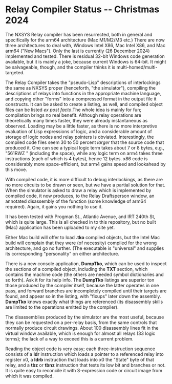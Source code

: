 # Relay Compiler Status -- Christmas 2024

The NXSYS Relay compiler has been resurrected, both in general and specifically for the arm64 architecture (Mac M1/M2/M3 etc.) 
There are now three architectures to deal with, Windows Intel X86, Mac Intel X86, and Mac arm64 ("New Macs"). Only the last is currently
(26 December 2024) implemented and tested.  There is residual 32-bit Windows code generation available, but it is mainly a joke,
because current Windows is 64-bit.  It might be salvageable, though, and the compiler thinks it is multi-homed/multi-targeted.

The Relay Compiler takes the "pseudo-Lisp" descriptions of interlockings the same as NXSYS proper (henceforth, "the simulator"),
compiling the descriptions of relays into functions in the appropriate machine language, and copying other "forms" into a compressed
format in the output file it constructs.  It can be asked to create a listing, as well, and compiled object files can be
listed *ex post facto*.The whole idea is mainly for fun; compilation brings no real benefit.  Although relay operations are
theoretically many times faster, they were already instantaneous as observed.  Loading may be a little faster, as there is no more
interpretive evaluation of Lisp expressions of logic, and a considerable amount of storage of logic nodes and relay pointers is 
obviated.  Interestingly, the compiled code files seem 30 to 50 percent *larger* that the source code that produced it. One can see
a typical logic term takes about 7 or 8 bytes, e.g., "561RWZ " (including the space), while any logic term on arm4 takes three
instructions (each of which is 4 bytes), hence 12 bytes.  x86 code is considerably more space-efficient, but arm4 gains speed and
lookahead by this move.

With compiled code, it is more difficult to debug interlockings, as there are no more circuits to be drawn or seen, but we have a
partial solution for that.  When the simulator is asked to draw a relay which is implemented by compiled code, it now produces,
to the Relay Draftsperson window, an annotated disassembly of the function (some knowledge of arm64 required).  Again, it gains
you nothing to use it.

It has been tested with Progman St., Atlantic Avenue, and IRT 240th St, which is quite large.  This is all checked in to this
repository, but no built (Mac) application has been uploaded to my site yet.

Either Mac build will offer to load **.tko** compiled objects, but the Intel Mac build will complain that they were (of necessity)
compiled for the wrong architecture, and go no further.  (The executable is "universal" and supplies its corresponding "personality"
on either architecture.

There is a new console application, **DumpTko**, which can be used to inspect the sections of a compiled object, including the **TXT**
section, which contains the machine code (the others are needed symbol dictionaries and so forth).  Ask it for its help info. 
The **DumpTko** listings are superior ton those produced by the compiler itself, because the latter operates in one pass, and forward
branches are incompletely compiled until their targets are found, and appear so in the listing, with "fixups" later down
the assembly.  **DumpTko** knows exactly what things are referenced (its disassembly skills are limited to the operations
emitted by the compiler).

The disassemblies produced by the simulator are the most useful, because they can be requested on a per-relay basis, from the same
controls that normally produce circuit drawings.  About 100 disassembly lines fit in the virtual window available, which is
enough for almost all relays (33 logic terms); the lack of a way to exceed this is a current problem.

Reading the object code is very easy; each three-instruction sequence consists of a **ldr** instruction which loads a pointer to
a referenced relay into register x0, a **ldrb** instruction that loads into x0 the "State" byte of that relay, and a **tbz** or **tbnz**
instruction that tests its low bit and branches or not. It is quite easy to reconcile it with S-expression code or circuit
image from which it was compiled.

